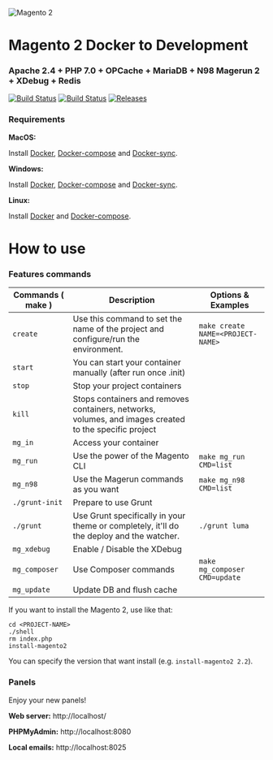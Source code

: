 ![Magento 2](https://cdn.rawgit.com/rafaelstz/magento2-snippets-visualstudio/master/images/icon.png)

#  Magento 2 Docker to Development

### Apache 2.4 + PHP 7.0 + OPCache + MariaDB + N98 Magerun 2 + XDebug + Redis

[![Build Status](https://travis-ci.org/sensukho/mg2.svg?branch=master)](https://travis-ci.org/sensukho/mg2)
[![Build Status](https://images.microbadger.com/badges/image/sensukho/mg2-stack.svg)](https://microbadger.com/images/sensukho/mg2-stack)
[![Releases](https://img.shields.io/github/release/sensukho/mg2-stack.svg)](https://github.com/sensukho/mg2/releases)

### Requirements

**MacOS:**

Install [Docker](https://docs.docker.com/docker-for-mac/install/), [Docker-compose](https://docs.docker.com/compose/install/#install-compose) and [Docker-sync](https://github.com/EugenMayer/docker-sync/wiki/docker-sync-on-OSX).

**Windows:**

Install [Docker](https://docs.docker.com/docker-for-windows/install/), [Docker-compose](https://docs.docker.com/compose/install/#install-compose) and [Docker-sync](https://github.com/EugenMayer/docker-sync/wiki/docker-sync-on-Windows).

**Linux:**

Install [Docker](https://docs.docker.com/engine/installation/linux/docker-ce/ubuntu/) and [Docker-compose](https://docs.docker.com/compose/install/#install-compose).

# How to use

### Features commands

| Commands ( make <cmd>)  | Description  | Options & Examples |
|---|---|---|
| `create`  | Use this command to set the name of the project and configure/run the environment.  | `make create NAME=<PROJECT-NAME>` |
| `start`  | You can start your container manually (after run once .init)  | |
| `stop`  | Stop your project containers  | |
| `kill`  | Stops containers and removes containers, networks, volumes, and images created to the specific project  | |
| `mg_in`  | Access your container  | |
| `mg_run`  | Use the power of the Magento CLI  | `make mg_run CMD=list` |
| `mg_n98`  | Use the Magerun commands as you want | `make mg_n98 CMD=list` |
| `./grunt-init`  | Prepare to use Grunt  | |
| `./grunt`  | Use Grunt specifically in your theme or completely, it'll do the deploy and the watcher.  | `./grunt luma` |
| `mg_xdebug`  |  Enable / Disable the XDebug | |
| `mg_composer`  |  Use Composer commands | `make mg_composer CMD=update` |
| `mg_update`  |  Update DB and flush cache | |

If you want to install the Magento 2, use like that:

```
cd <PROJECT-NAME>
./shell
rm index.php
install-magento2
```

You can specify the version that want install (e.g. `install-magento2 2.2`).

### Panels

Enjoy your new panels!

**Web server:** http://localhost/

**PHPMyAdmin:** http://localhost:8080

**Local emails:** http://localhost:8025
